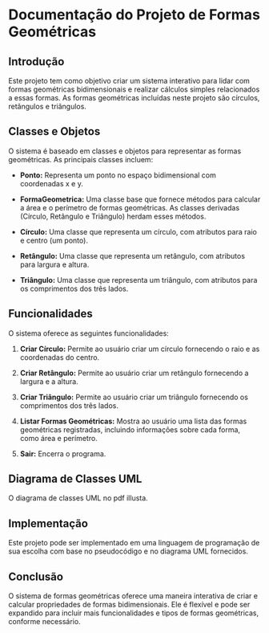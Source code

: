 # Documentação do Projeto de Formas Geométricas

## Introdução

Este projeto tem como objetivo criar um sistema interativo para lidar com formas geométricas bidimensionais e realizar cálculos simples relacionados a essas formas. As formas geométricas incluídas neste projeto são círculos, retângulos e triângulos.

## Classes e Objetos

O sistema é baseado em classes e objetos para representar as formas geométricas. As principais classes incluem:

- **Ponto:** Representa um ponto no espaço bidimensional com coordenadas x e y.

- **FormaGeometrica:** Uma classe base que fornece métodos para calcular a área e o perímetro de formas geométricas. As classes derivadas (Círculo, Retângulo e Triângulo) herdam esses métodos.

- **Círculo:** Uma classe que representa um círculo, com atributos para raio e centro (um ponto).

- **Retângulo:** Uma classe que representa um retângulo, com atributos para largura e altura.

- **Triângulo:** Uma classe que representa um triângulo, com atributos para os comprimentos dos três lados.

## Funcionalidades

O sistema oferece as seguintes funcionalidades:

1. **Criar Círculo:** Permite ao usuário criar um círculo fornecendo o raio e as coordenadas do centro.

2. **Criar Retângulo:** Permite ao usuário criar um retângulo fornecendo a largura e a altura.

3. **Criar Triângulo:** Permite ao usuário criar um triângulo fornecendo os comprimentos dos três lados.

4. **Listar Formas Geométricas:** Mostra ao usuário uma lista das formas geométricas registradas, incluindo informações sobre cada forma, como área e perímetro.

5. **Sair:** Encerra o programa.

## Diagrama de Classes UML

O diagrama de classes UML no pdf illusta.

## Implementação

Este projeto pode ser implementado em uma linguagem de programação de sua escolha com base no pseudocódigo e no diagrama UML fornecidos.

## Conclusão

O sistema de formas geométricas oferece uma maneira interativa de criar e calcular propriedades de formas bidimensionais. Ele é flexível e pode ser expandido para incluir mais funcionalidades e tipos de formas geométricas, conforme necessário.
